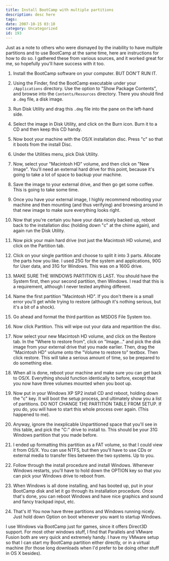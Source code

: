 ```yaml
---
title: Install BootCamp with multiple partitions
description: desc here
tags: 
date: 2007-10-15 03:10
category: Uncategorized
id: 193
---
```


Just as a note to others who were dismayed by the inability to have multiple partitions and to use BootCamp at the same time, here are instructions for how to do so. I gathered these from various sources, and it worked great for me, so hopefully you'll have success with it too.

<!--more-->
1. Install the BootCamp software on your computer. BUT DON'T RUN IT.

2. Using the Finder, find the BootCamp executable under your `/Applications` directory. Use the option to "Show Package Contents", and browse into the `Contents/Resources` directory. There you should find a `.dmg` file, a disk image.

3. Run Disk Utility and drag this `.dmg` file into the pane on the left-hand side.

4. Select the image in Disk Utility, and click on the Burn icon. Burn it to a CD and then keep this CD handy.

5. Now boot your machine with the OS/X installation disc. Press "c" so that it boots from the install Disc.

6. Under the Utilities menu, pick Disk Utility.

7. Now, select your "Macintosh HD" volume, and then click on "New Image". You'll need an external hard drive for this point, because it's going to take a lot of space to backup your machine.

8. Save the image to your external drive, and then go get some coffee. This is going to take some time.

9. Once you have your external image, I highly recommend rebooting your machine and then mounting (and thus verifying) and browsing around in that new image to make sure everything looks right.

10. Now that you're certain you have your data nicely backed up, reboot back to the installation disc (holding down "c" at the chime again), and again run the Disk Utility.

11. Now pick your main hard drive (not just the Macintosh HD volume), and click on the Partition tab.

12. Click on your single partition and choose to split it into 3 parts. Allocate the parts how you like. I used 25G for the system and applications, 90G for User data, and 31G for Windows. This was on a 160G drive.

13. MAKE SURE THE WINDOWS PARTITION IS LAST. You should have the System first, then your second partition, then Windows. I read that this is a requirement, although I never tested anything different.

14. Name the first partition "Macintosh HD". If you don't there is a small error you'll get while trying to restore (although it's nothing serious, but it's a bit of a shock).

15. Go ahead and format the third partition as MSDOS File System too.

16. Now click Partition. This will wipe out your data and repartition the disc.

17. Now select your new Macintosh HD volume, and click on the Restore tab. In the "Where to restore from", click on "Image..." and pick the disk image from your external drive that you made earlier. Then, drag the "Macintosh HD" volume onto the "Volume to restore to" textbox. Then click restore. This will take a serious amount of time, so be prepared to do something else.

18. When all is done, reboot your machine and make sure you can get back to OS/X. Everything should function identically to before, except that you now have three volumes mounted when you boot up.

19. Now put in your Windows XP SP2 install CD and reboot, holding down the "c" key. It will boot the setup process, and ultimately show you a list of partitions. DO NOT CHANGE THE PARTITION TABLE FROM SETUP. If you do, you will have to start this whole process over again. (This happened to me).

20. Anyway, ignore the inexplicable Unpartitioned space that you'll see in this table, and pick the "C:" drive to install to. This should be your 31G Windows partition that you made before.

21. I ended up formatting this partition as a FAT volume, so that I could view it from OS/X. You can use NTFS, but then you'll have to use CDs or external media to transfer files between the two systems. Up to you.

22. Follow through the install procedure and install Windows. Whenever Windows restarts, you'll have to hold down the OPTION key so that you can pick your Windows drive to reboot from.

23. When Windows is all done installing, and has booted up, put in your BootCamp disk and let it go through its installation procedure. Once that's done, you can reboot Windows and have nice graphics and sound and fancy trackpad input, etc.

24. That's it! You now have three partitions and Windows running nicely. Just hold down Option on boot whenever you want to startup Windows.

I use Windows via BootCamp just for games, since it offers Direct3D support. For most other windows stuff, I find that Parallels and VMware Fusion both are very quick and extremely handy. I have my VMware setup so that I can start my BootCamp partition either directly, or in a virtual machine (for those long downloads when I'd prefer to be doing other stuff in OS X besides).

